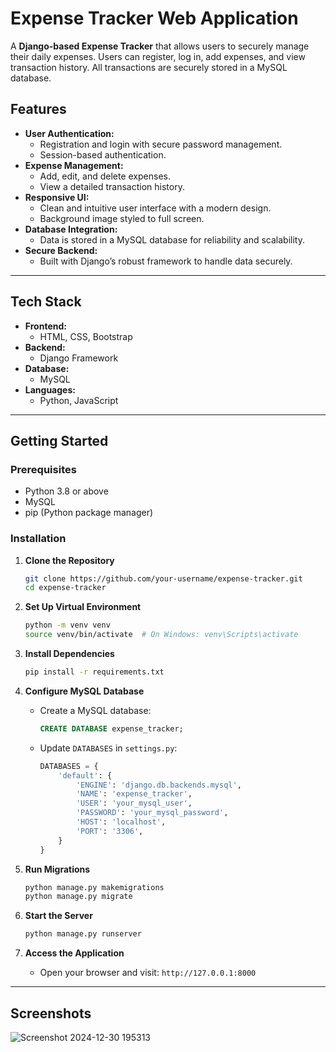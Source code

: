 
# Expense Tracker Web Application

A **Django-based Expense Tracker** that allows users to securely manage their daily expenses. Users can register, log in, add expenses, and view transaction history. All transactions are securely stored in a MySQL database.

## Features

- **User Authentication:**
  - Registration and login with secure password management.
  - Session-based authentication.
- **Expense Management:**
  - Add, edit, and delete expenses.
  - View a detailed transaction history.
- **Responsive UI:**
  - Clean and intuitive user interface with a modern design.
  - Background image styled to full screen.
- **Database Integration:**
  - Data is stored in a MySQL database for reliability and scalability.
- **Secure Backend:**
  - Built with Django’s robust framework to handle data securely.

---

## Tech Stack

- **Frontend:**
  - HTML, CSS, Bootstrap
- **Backend:**
  - Django Framework
- **Database:**
  - MySQL
- **Languages:**
  - Python, JavaScript

---

## Getting Started

### Prerequisites

- Python 3.8 or above
- MySQL
- pip (Python package manager)

### Installation

1. **Clone the Repository**
   ```bash
   git clone https://github.com/your-username/expense-tracker.git
   cd expense-tracker
   ```

2. **Set Up Virtual Environment**
   ```bash
   python -m venv venv
   source venv/bin/activate  # On Windows: venv\Scripts\activate
   ```

3. **Install Dependencies**
   ```bash
   pip install -r requirements.txt
   ```

4. **Configure MySQL Database**
   - Create a MySQL database:
     ```sql
     CREATE DATABASE expense_tracker;
     ```
   - Update `DATABASES` in `settings.py`:
     ```python
     DATABASES = {
         'default': {
             'ENGINE': 'django.db.backends.mysql',
             'NAME': 'expense_tracker',
             'USER': 'your_mysql_user',
             'PASSWORD': 'your_mysql_password',
             'HOST': 'localhost',
             'PORT': '3306',
         }
     }
     ```

5. **Run Migrations**
   ```bash
   python manage.py makemigrations
   python manage.py migrate
   ```

6. **Start the Server**
   ```bash
   python manage.py runserver
   ```

7. **Access the Application**
   - Open your browser and visit: `http://127.0.0.1:8000`

---


## Screenshots
![Screenshot 2024-12-30 195313](https://github.com/user-attachments/assets/18860495-02ba-42d3-aa12-541a4370a778)





